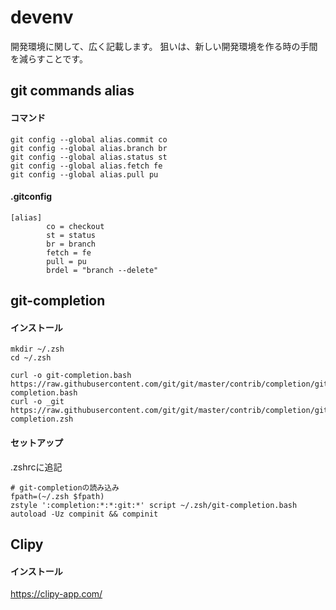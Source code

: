 # devenv
開発環境に関して、広く記載します。
狙いは、新しい開発環境を作る時の手間を減らすことです。

## git commands alias
#### コマンド
```
git config --global alias.commit co
git config --global alias.branch br
git config --global alias.status st
git config --global alias.fetch fe
git config --global alias.pull pu
```

#### .gitconfig
```
[alias]
        co = checkout
        st = status
        br = branch
        fetch = fe
        pull = pu
        brdel = "branch --delete"
```

## git-completion
#### インストール
```
mkdir ~/.zsh
cd ~/.zsh

curl -o git-completion.bash https://raw.githubusercontent.com/git/git/master/contrib/completion/git-completion.bash
curl -o _git https://raw.githubusercontent.com/git/git/master/contrib/completion/git-completion.zsh
```

#### セットアップ
.zshrcに追記
```
# git-completionの読み込み
fpath=(~/.zsh $fpath)
zstyle ':completion:*:*:git:*' script ~/.zsh/git-completion.bash
autoload -Uz compinit && compinit
```

## Clipy
#### インストール
https://clipy-app.com/

